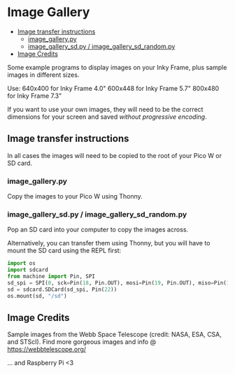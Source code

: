# Image Gallery <!-- omit in toc -->

- [Image transfer instructions](#image-transfer-instructions)
  - [image\_gallery.py](#image_gallerypy)
  - [image\_gallery\_sd.py / image\_gallery\_sd\_random.py](#image_gallery_sdpy--image_gallery_sd_randompy)
- [Image Credits](#image-credits)

Some example programs to display images on your Inky Frame, plus sample images in different sizes.

Use:
640x400 for Inky Frame 4.0"
600x448 for Inky Frame 5.7"
800x480 for Inky Frame 7.3"

If you want to use your own images, they will need to be the correct dimensions for your screen and saved *without progressive encoding*.

## Image transfer instructions

In all cases the images will need to be copied to the root of your Pico W or SD card.

### image_gallery.py

Copy the images to your Pico W using Thonny.

### image_gallery_sd.py / image_gallery_sd_random.py

Pop an SD card into your computer to copy the images across.

Alternatively, you can transfer them using Thonny, but you will have to mount the SD card using the REPL first:

```python
import os
import sdcard
from machine import Pin, SPI
sd_spi = SPI(0, sck=Pin(18, Pin.OUT), mosi=Pin(19, Pin.OUT), miso=Pin(16, Pin.OUT))
sd = sdcard.SDCard(sd_spi, Pin(22))
os.mount(sd, "/sd")
```

## Image Credits

Sample images from the Webb Space Telescope (credit: NASA, ESA, CSA, and STScI).
Find more gorgeous images and info @ https://webbtelescope.org/

... and Raspberry Pi <3
